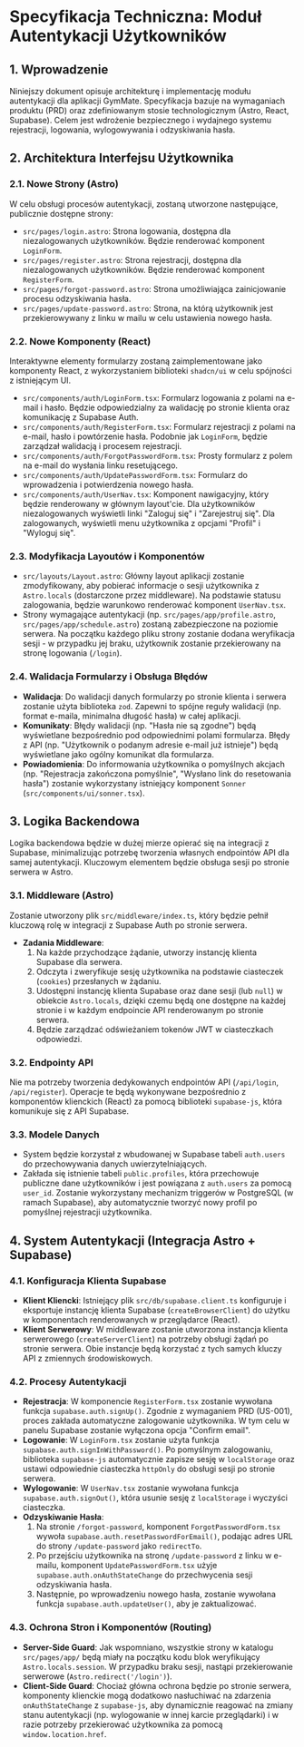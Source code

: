# Specyfikacja Techniczna: Moduł Autentykacji Użytkowników

## 1. Wprowadzenie

Niniejszy dokument opisuje architekturę i implementację modułu autentykacji dla aplikacji GymMate. Specyfikacja bazuje na wymaganiach produktu (PRD) oraz zdefiniowanym stosie technologicznym (Astro, React, Supabase). Celem jest wdrożenie bezpiecznego i wydajnego systemu rejestracji, logowania, wylogowywania i odzyskiwania hasła.

## 2. Architektura Interfejsu Użytkownika

### 2.1. Nowe Strony (Astro)

W celu obsługi procesów autentykacji, zostaną utworzone następujące, publicznie dostępne strony:

-   `src/pages/login.astro`: Strona logowania, dostępna dla niezalogowanych użytkowników. Będzie renderować komponent `LoginForm`.
-   `src/pages/register.astro`: Strona rejestracji, dostępna dla niezalogowanych użytkowników. Będzie renderować komponent `RegisterForm`.
-   `src/pages/forgot-password.astro`: Strona umożliwiająca zainicjowanie procesu odzyskiwania hasła.
-   `src/pages/update-password.astro`: Strona, na którą użytkownik jest przekierowywany z linku w mailu w celu ustawienia nowego hasła.

### 2.2. Nowe Komponenty (React)

Interaktywne elementy formularzy zostaną zaimplementowane jako komponenty React, z wykorzystaniem biblioteki `shadcn/ui` w celu spójności z istniejącym UI.

-   `src/components/auth/LoginForm.tsx`: Formularz logowania z polami na e-mail i hasło. Będzie odpowiedzialny za walidację po stronie klienta oraz komunikację z Supabase Auth.
-   `src/components/auth/RegisterForm.tsx`: Formularz rejestracji z polami na e-mail, hasło i powtórzenie hasła. Podobnie jak `LoginForm`, będzie zarządzał walidacją i procesem rejestracji.
-   `src/components/auth/ForgotPasswordForm.tsx`: Prosty formularz z polem na e-mail do wysłania linku resetującego.
-   `src/components/auth/UpdatePasswordForm.tsx`: Formularz do wprowadzenia i potwierdzenia nowego hasła.
-   `src/components/auth/UserNav.tsx`: Komponent nawigacyjny, który będzie renderowany w głównym layout'cie. Dla użytkowników niezalogowanych wyświetli linki "Zaloguj się" i "Zarejestruj się". Dla zalogowanych, wyświetli menu użytkownika z opcjami "Profil" i "Wyloguj się".

### 2.3. Modyfikacja Layoutów i Komponentów

-   `src/layouts/Layout.astro`: Główny layout aplikacji zostanie zmodyfikowany, aby pobierać informacje o sesji użytkownika z `Astro.locals` (dostarczone przez middleware). Na podstawie statusu zalogowania, będzie warunkowo renderować komponent `UserNav.tsx`.
-   Strony wymagające autentykacji (np. `src/pages/app/profile.astro`, `src/pages/app/schedule.astro`) zostaną zabezpieczone na poziomie serwera. Na początku każdego pliku strony zostanie dodana weryfikacja sesji - w przypadku jej braku, użytkownik zostanie przekierowany na stronę logowania (`/login`).

### 2.4. Walidacja Formularzy i Obsługa Błędów

-   **Walidacja**: Do walidacji danych formularzy po stronie klienta i serwera zostanie użyta biblioteka `zod`. Zapewni to spójne reguły walidacji (np. format e-maila, minimalna długość hasła) w całej aplikacji.
-   **Komunikaty**: Błędy walidacji (np. "Hasła nie są zgodne") będą wyświetlane bezpośrednio pod odpowiednimi polami formularza. Błędy z API (np. "Użytkownik o podanym adresie e-mail już istnieje") będą wyświetlane jako ogólny komunikat dla formularza.
-   **Powiadomienia**: Do informowania użytkownika o pomyślnych akcjach (np. "Rejestracja zakończona pomyślnie", "Wysłano link do resetowania hasła") zostanie wykorzystany istniejący komponent `Sonner` (`src/components/ui/sonner.tsx`).

## 3. Logika Backendowa

Logika backendowa będzie w dużej mierze opierać się na integracji z Supabase, minimalizując potrzebę tworzenia własnych endpointów API dla samej autentykacji. Kluczowym elementem będzie obsługa sesji po stronie serwera w Astro.

### 3.1. Middleware (Astro)

Zostanie utworzony plik `src/middleware/index.ts`, który będzie pełnił kluczową rolę w integracji z Supabase Auth po stronie serwera.

-   **Zadania Middleware**:
    1.  Na każde przychodzące żądanie, utworzy instancję klienta Supabase dla serwera.
    2.  Odczyta i zweryfikuje sesję użytkownika na podstawie ciasteczek (`cookies`) przesłanych w żądaniu.
    3.  Udostępni instancję klienta Supabase oraz dane sesji (lub `null`) w obiekcie `Astro.locals`, dzięki czemu będą one dostępne na każdej stronie i w każdym endpoincie API renderowanym po stronie serwera.
    4.  Będzie zarządzać odświeżaniem tokenów JWT w ciasteczkach odpowiedzi.

### 3.2. Endpointy API

Nie ma potrzeby tworzenia dedykowanych endpointów API (`/api/login`, `/api/register`). Operacje te będą wykonywane bezpośrednio z komponentów klienckich (React) za pomocą biblioteki `supabase-js`, która komunikuje się z API Supabase.

### 3.3. Modele Danych

-   System będzie korzystał z wbudowanej w Supabase tabeli `auth.users` do przechowywania danych uwierzytelniających.
-   Zakłada się istnienie tabeli `public.profiles`, która przechowuje publiczne dane użytkowników i jest powiązana z `auth.users` za pomocą `user_id`. Zostanie wykorzystany mechanizm triggerów w PostgreSQL (w ramach Supabase), aby automatycznie tworzyć nowy profil po pomyślnej rejestracji użytkownika.

## 4. System Autentykacji (Integracja Astro + Supabase)

### 4.1. Konfiguracja Klienta Supabase

-   **Klient Kliencki**: Istniejący plik `src/db/supabase.client.ts` konfiguruje i eksportuje instancję klienta Supabase (`createBrowserClient`) do użytku w komponentach renderowanych w przeglądarce (React).
-   **Klient Serwerowy**: W middleware zostanie utworzona instancja klienta serwerowego (`createServerClient`) na potrzeby obsługi żądań po stronie serwera. Obie instancje będą korzystać z tych samych kluczy API z zmiennych środowiskowych.

### 4.2. Procesy Autentykacji

-   **Rejestracja**: W komponencie `RegisterForm.tsx` zostanie wywołana funkcja `supabase.auth.signUp()`. Zgodnie z wymaganiem PRD (US-001), proces zakłada automatyczne zalogowanie użytkownika. W tym celu w panelu Supabase zostanie wyłączona opcja "Confirm email".
-   **Logowanie**: W `LoginForm.tsx` zostanie użyta funkcja `supabase.auth.signInWithPassword()`. Po pomyślnym zalogowaniu, biblioteka `supabase-js` automatycznie zapisze sesję w `localStorage` oraz ustawi odpowiednie ciasteczka `httpOnly` do obsługi sesji po stronie serwera.
-   **Wylogowanie**: W `UserNav.tsx` zostanie wywołana funkcja `supabase.auth.signOut()`, która usunie sesję z `localStorage` i wyczyści ciasteczka.
-   **Odzyskiwanie Hasła**:
    1.  Na stronie `/forgot-password`, komponent `ForgotPasswordForm.tsx` wywoła `supabase.auth.resetPasswordForEmail()`, podając adres URL do strony `/update-password` jako `redirectTo`.
    2.  Po przejściu użytkownika na stronę `/update-password` z linku w e-mailu, komponent `UpdatePasswordForm.tsx` użyje `supabase.auth.onAuthStateChange` do przechwycenia sesji odzyskiwania hasła.
    3.  Następnie, po wprowadzeniu nowego hasła, zostanie wywołana funkcja `supabase.auth.updateUser()`, aby je zaktualizować.

### 4.3. Ochrona Stron i Komponentów (Routing)

-   **Server-Side Guard**: Jak wspomniano, wszystkie strony w katalogu `src/pages/app/` będą miały na początku kodu blok weryfikujący `Astro.locals.session`. W przypadku braku sesji, nastąpi przekierowanie serwerowe (`Astro.redirect('/login')`).
-   **Client-Side Guard**: Chociaż główna ochrona będzie po stronie serwera, komponenty klienckie mogą dodatkowo nasłuchiwać na zdarzenia `onAuthStateChange` z `supabase-js`, aby dynamicznie reagować na zmiany stanu autentykacji (np. wylogowanie w innej karcie przeglądarki) i w razie potrzeby przekierować użytkownika za pomocą `window.location.href`.
